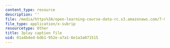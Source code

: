 ```yaml
---
content_type: resource
description: ''
file: /media/https%3A/open-learning-course-data-rc.s3.amazonaws.com/7-91j-foundations-of-computational-and-systems-biology-spring-2014/01a4b4edbdb1952ea7a16e1a3a071515_kUN6rJ21Hno.srt
file_type: application/x-subrip
resourcetype: Other
title: 3play caption file
uid: 01a4b4ed-bdb1-952e-a7a1-6e1a3a071515
---
```

